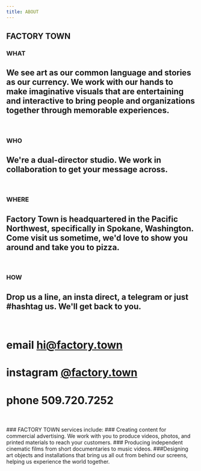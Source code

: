 ```yaml
---
title: ABOUT
---
```


## FACTORY TOWN


### WHAT

## We see art as our common language and stories as our currency. We work with our hands to make imaginative visuals that are entertaining and interactive to bring people and organizations together through memorable experiences. 

<BR>

### WHO

## We're a dual-director studio. We work in collaboration to get your message across. 

<BR>

### WHERE

## Factory Town is headquartered in the Pacific Northwest, specifically in Spokane, Washington. Come visit us sometime, we'd love to show you around and take you to pizza.

<BR>

### HOW

## Drop us a line, an insta direct, a telegram or just #hashtag us. We'll get back to you. 
<BR>

# email <a href="mailto:hi@factory.town" class="js-no-ajax">hi@factory.town</a>

# instagram [@factory.town](http://instagram.com/factory.town)

# phone 509.720.7252

<BR>
<BR>
### FACTORY TOWN services include: 
### Creating content for commercial advertising. We work with you to produce videos, photos, and printed materials to reach your customers.
### Producing independent cinematic films from short documentaries to music videos. 
###Designing art objects and installations that bring us all out from behind our screens, helping us experience the world together.

<BR>

